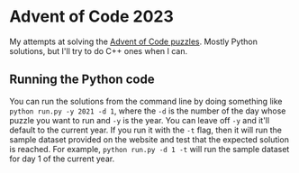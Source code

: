 # Advent of Code 2023

My attempts at solving the [Advent of Code puzzles](https://adventofcode.com). 
Mostly Python solutions, but I'll try to do C++ ones when I can.

## Running the Python code

You can run the solutions from the command line by doing something like `python run.py -y 2021 -d 1`, where the `-d` is the number of the day whose puzzle you want to run and `-y` is the year. 
You can leave off `-y` and it'll default to the current year.
If you run it with the `-t` flag, then it will run the sample dataset provided on the website and test that the expected solution is reached. 
For example, `python run.py -d 1 -t` will run the sample dataset for day 1 of the current year.
